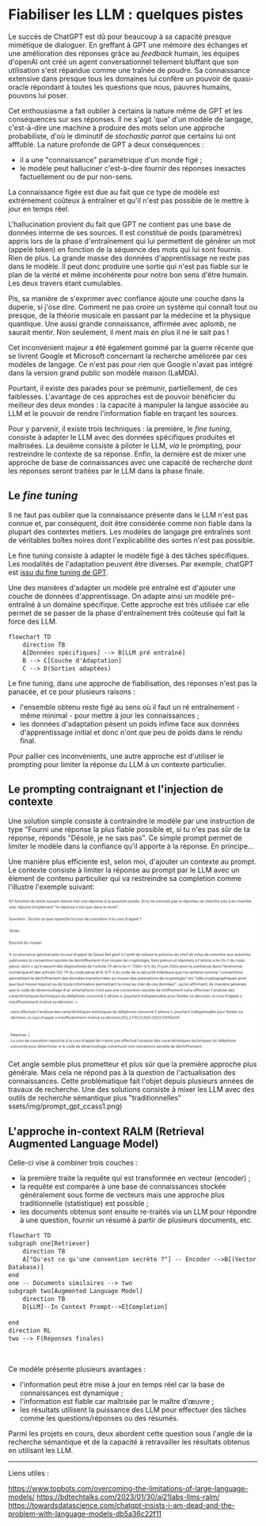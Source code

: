 
# Fiabiliser les LLM : quelques pistes


Le succès de ChatGPT est dû pour beaucoup à sa capacité presque mimétique de dialoguer. En greffant à GPT une mémoire des échanges et une amélioration des réponses grâce au *feedback* humain, les équipes d'openAI ont créé un agent conversationnel tellement bluffant que son utilisation s'est répandue comme une traînée de poudre. 
Sa connaissance extensive dans presque tous les domaines lui confère un pouvoir de quasi-oracle répondant à toutes les questions que nous, pauvres humains, pouvons lui poser. 

Cet enthousiasme a fait oublier à certains la nature même de GPT et les conséquences sur ses réponses. Il ne s'agit 'que' d'un modèle de langage, c'est-à-dire une machine à produire des mots selon une approche probabiliste, d'où le diminutif de *stochastic parrot* que certains lui ont afffublé. La nature profonde de GPT a deux conséquences : 

 - il a une "connaissance" paramétrique d'un monde figé ;
 - le modèle peut halluciner c'est-à-dire fournir des réponses inexactes factuellement ou de pur non-sens. 

La connaissance figée est due au fait que ce type de modèle est extrémement coûteux à entraîner et qu'il n'est pas possible de le mettre à jour en temps réel. 

L'hallucination provient du fait que GPT ne contient pas une base de données interrne de ses sources. Il est constitué de poids (paramètres) appris lors de la phase d'entraînement qui lui permettent de générer un mot (appelé token) en fonction de la séquence des mots qui lui sont fournis. Rien de plus. La grande masse des données d'apprentissage ne reste pas dans le modèle. Il peut donc produire une sortie qui n'est pas fiable sur le plan de la vérité et même incohérente pour notre bon sens d'être humain. Les deux travers étant cumulables. 

Pis, sa manière de s'exprimer avec confiance ajoute une couche dans la duperie, si j'ose dire. Comment ne pas croire un système qui connaît tout ou presque, de la théorie musicale en passant par la médecine et la physique quantique. Une aussi grande connaissance, affirmée avec aplomb, ne saurait mentir. Non seulement, il ment mais en plus il ne le sait pas ! 


Cet inconvénient majeur a été également gommé par la guerre récente que se livrent Google et Microsoft concernant la recherche améliorée par ces modèles de langage. Ce n'est pas pour rien que Google n'avait pas intégré dans la version grand public son modèle maison (LaMDA). 

Pourtant, il existe des parades pour se prémunir, partiellement, de ces faiblesses. L'avantage de ces approches est de pouvoir bénéficier du meilleur des deux mondes : la capacité à manipuler la langue associée au LLM et le pouvoir de rendre l'information fiable en traçant les sources. 

Pour y parvenir, il existe trois techniques : la première, le *fine tuning*, consiste à adapter le LLM avec des données spécifiques produites et maîtrisées. La deuième consiste à piloter le LLM, *via* le prompting, pour restreindre le contexte de sa réponse. Enfin, la dernière est de mixer une approche de base de connaissances avec une capacité de recherche dont les réponses seront traitées par le LLM dans la phase finale. 

## Le *fine tuning* 

Il ne faut pas oublier que la connaissance présente dans le LLM n'est pas connue et, par conséquent, doit être considérée comme non fiable dans la plupart des contextes métiers. Les modèles de langage pré entraînés sont de véritables boîtes noires dont l'explicabilité des sortes n'est pas possible.

Le fine tuning consiste à adapter le modèle figé à des tâches spécifiques. Les modalités de l'adaptation peuvent être diverses. Par exemple, chatGPT est [issu du fine tuning de GPT](https://huggingface.co/blog/rlhf).

Une des manières d'adapter un modèle pré entraîné est d'ajouter une couche de données d'apprentissage. On adapte ainsi un modèle pré-entraîné à un domaine spécifique. Cette approche est très utilisée car elle permet de se passer de la phase d'entraînement très coûteuse qui fait la force des LLM. 

``` mermaid
flowchart TD 
	direction TB
	A[Données spécifiques] --> B[LLM pré entraîné] 
	B --> C[Couche d'Adaptation]
	C --> D(Sorties adaptées)

```

Le fine tuning, dans une approche de fiabilisation, des réponses n'est pas la panacée, et ce pour plusieurs raisons : 

 - l'ensemble obtenu reste figé au sens où il faut un ré entraînement - même minimal - pour mettre à jour les connaissances ;
 - les données d'adaptation pèsent un poids infime face aux données d'apprentissage initial et donc n'ont que peu de poids dans le rendu final. 

Pour pallier ces inconvénients, une autre approche est d'utiliser le prompting pour limiter la réponse du LLM à un contexte particulier. 

## Le prompting contraignant et l'injection de contexte

Une solution simple consiste à contraindre le modèle par une instruction de type "Fourni une réponse la plus fiable possible et, si tu n'es pas sûr de ta réponse, réponds "Désolé, je ne sais pas". Ce simple prompt permet de limiter le modèle dans la confiance qu'il apporte à la réponse.  En principe... 


Une manière plus efficiente est, selon moi, d'ajouter un contexte au prompt. Le contexte consiste à limiter la réponse au prompt par le LLM avec un élement de contenu particulier qui va restreindre sa completion comme l'illustre l'exemple suivant: 


![Prompt GPT openAI 1](../assets/img/prompt_gpt_ccass1.png)
![Prompt GPT openAI 1](../assets/img/prompt_gpt_ccass2.png)

Cet angle semble plus prometteur et plus sûr que la première approche plus générale. Mais cela ne répond pas à la question de l'actualisation des connaissances. Cette problématique fait l'objet depuis plusieurs années de travaux de recherche. Une des solutions consiste à mixer les LLM avec des outils de recherche sémantique plus "traditionnelles"
ssets/img/prompt_gpt_ccass1.png)



## L'approche in-context RALM (Retrieval Augmented Language Model)

Celle-ci vise à combiner trois couches : 

- la première traite la requête qui est transformée en vecteur (encoder) ;
- la requête est comparée à une base de connaissances stockée généralement sous forme de vecteurs mais une approche plus traditionnelle (statistique) est possible ; 
- les documents obtenus sont ensuite re-traités via un LLM pour répondre à une question, fournir un résumé à partir de plusieurs documents, etc. 



``` mermaid
flowchart TD
subgraph one[Retriever]
	direction TB
	A["Qu'est ce qu'une convention secrète ?"] -- Encoder -->B[(Vector Database)]
end
one -- Documents similaires --> two
subgraph two[Augmented Language Model]
	direction TB
	D[LLM]--In Context Prompt-->E[Completion] 
	
end
direction RL
two --> F(Réponses finales)



```

Ce modèle présente plusieurs avantages : 

- l'information peut être mise à jour en temps réel car la base de connaissances est dynamique ; 
- l'information est fiable car maîtrisée par le maître d'œuvre ;
- les résultats utilisent la puissance des LLM pour effectuer des tâches comme les questions/réponses ou des résumés. 

Parmi les projets en cours, deux abordent cette question sous l'angle de la recherche sémantique et de la capacité à retravailler les résultats obtenus en utilisant les LLM. 

---------------------

Liens utiles : 

https://www.topbots.com/overcoming-the-limitations-of-large-language-models/
https://bdtechtalks.com/2023/01/30/ai21labs-llms-ralm/
https://towardsdatascience.com/chatgpt-insists-i-am-dead-and-the-problem-with-language-models-db5a36c22f11

